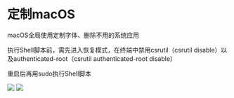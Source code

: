 # 定制macOS
macOS全局使用定制字体、删除不用的系统应用

执行Shell脚本前，需先进入恢复模式，在终端中禁用csrutil（csrutil disable）以及authenticated-root（csrutil authenticated-root disable）

重启后再用sudo执行Shell脚本

![](screenshots/01.png)
![](screenshots/02.png)
